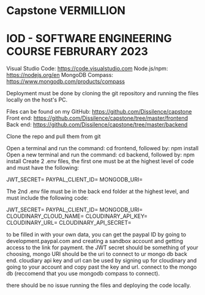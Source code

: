 # Capstone VERMILLION

# IOD - SOFTWARE ENGINEERING COURSE FEBRURARY 2023

Visual Studio Code: https://code.visualstudio.com
Node.js/npm: https://nodejs.org/en
MongoDB Compass: https://www.mongodb.com/products/compass

Deployment must be done by cloning the git repository and running the files locally on the host's PC. 

Files can be found on my GitHub: https://github.com/Dissilence/capstone
Front end: https://github.com/Dissilence/capstone/tree/master/frontend
Back end: https://github.com/Dissilence/capstone/tree/master/backend

Clone the repo and pull them from git

Open a terminal and run the command: cd frontend, followed by: npm install
Open a new terminal and run the command: cd backend, followed by: npm install
Create 2 .env files, the first one must be at the highest level of code and must have the following: 

JWT_SECRET=
PAYPAL_CLIENT_ID=
MONGODB_URI=

The 2nd .env file must be in the back end folder at the highest level, and must include the following code: 

JWT_SECRET=
PAYPAL_CLIENT_ID=
MONGODB_URI=
CLOUDINARY_CLOUD_NAME=
CLOUDINARY_API_KEY=
CLOUDINARY_URL=
CLOUDINARY_API_SECRET=

to be filled in with your own data, you can get the paypal ID by going to development.paypal.com and creating a sandbox account and getting access to the link
for payment. the JWT secret should be something of your choosing, mongo URI should be the uri to connect to ur mongo db back end. cloudiary api key and url
can be used by signing up for cloudinary and going to your account and copy past the key and url. connect to the mongo db (reccomend that you use mongodb compass to connect). 

there should be no issue running the files and deploying the code locally.
